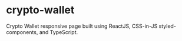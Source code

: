 # crypto-wallet
Crypto Wallet responsive page built using ReactJS, CSS-in-JS styled-components, and TypeScript.
